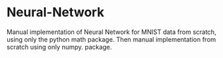 # Neural-Network

Manual implementation of Neural Network for MNIST data from scratch, using only the python math package. Then manual implementation from scratch using only numpy. package.

